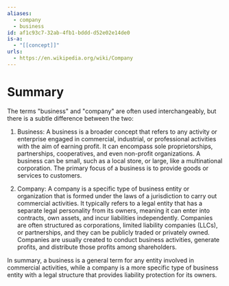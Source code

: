 ```yaml
---
aliases:
  - company
  - business
id: af1c93c7-32ab-4fb1-bddd-d52e02e14de0
is-a:
  - "[[concept]]"
urls:
  - https://en.wikipedia.org/wiki/Company
---
```

# Summary
The terms "business" and "company" are often used interchangeably, but there is a subtle difference between the two:

1. Business: A business is a broader concept that refers to any activity or enterprise engaged in commercial, industrial, or professional activities with the aim of earning profit. It can encompass sole proprietorships, partnerships, cooperatives, and even non-profit organizations. A business can be small, such as a local store, or large, like a multinational corporation. The primary focus of a business is to provide goods or services to customers.

2. Company: A company is a specific type of business entity or organization that is formed under the laws of a jurisdiction to carry out commercial activities. It typically refers to a legal entity that has a separate legal personality from its owners, meaning it can enter into contracts, own assets, and incur liabilities independently. Companies are often structured as corporations, limited liability companies (LLCs), or partnerships, and they can be publicly traded or privately owned. Companies are usually created to conduct business activities, generate profits, and distribute those profits among shareholders.

In summary, a business is a general term for any entity involved in commercial activities, while a company is a more specific type of business entity with a legal structure that provides liability protection for its owners.
